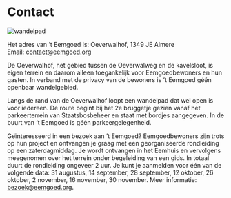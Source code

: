 # Contact

![wandelpad](/images/bordje-wandelpad.jpeg)

Het adres van ’t Eemgoed is: Oeverwalhof, 1349 JE Almere  
Email: [contact@eemgoed.org](mailto:contact@eemgoed.org)

De Oeverwalhof, het gebied tussen de Oeverwalweg en de kavelsloot, is eigen terrein en daarom alleen toegankelijk voor Eemgoedbewoners en hun gasten. In verband met de privacy van de bewoners is ’t Eemgoed géén openbaar wandelgebied.

Langs de rand van de Oeverwalhof loopt een wandelpad dat wel open is voor iedereen. De route begint bij het 2e bruggetje gezien vanaf het parkeerterrein van Staatsbosbeheer en staat met bordjes aangegeven. In de buurt van ’t Eemgoed is géén parkeergelegenheid.

Geïnteresseerd in een bezoek aan ’t Eemgoed? Eemgoedbewoners zijn trots op hun project en ontvangen je graag met een georganiseerde rondleiding op een zaterdagmiddag. Je wordt ontvangen in het Eemhuis en vervolgens meegenomen over het terrein onder begeleiding van een gids. In totaal duurt de rondleiding ongeveer 2 uur. Je kunt je aanmelden voor één van de volgende data:
31 augustus, 14 september, 28 september, 12 oktober, 26 oktober, 2 november, 16 november, 30 november. Meer informatie: [bezoek@eemgoed.org](mailto:bezoek@eemgoed.org).
